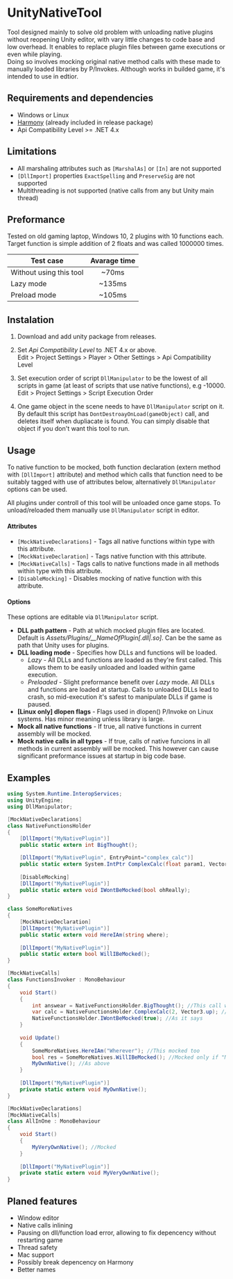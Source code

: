 # UnityNativeTool
Tool designed mainly to solve old problem with unloading native plugins without reopening Unity editor, with vary little changes to code base and low overhead. It enables to replace plugin files between game executions or even while playing.  
Doing so involves mocking original native method calls with these made to manually loaded libraries by P/Invokes. Although works in builded game, it's intended to use in edtior.

## Requirements and dependencies
- Windows or Linux
- [Harmony](https://github.com/pardeike/Harmony) (already included in release package)
- Api Compatibility Level >= .NET 4.x

## Limitations
- All marshaling attributes such as `[MarshalAs]` or `[In]` are not supported
- `[DllImport]` properties `ExactSpelling` and `PreserveSig` are not supported
- Multithreading is not supported (native calls from any but Unity main thread)

## Preformance
Tested on old gaming laptop, Windows 10, 2 plugins with 10 functions each. Target function is simple addition of 2 floats and was called 1000000 times.

| Test case | Avarage time |
| --- |:---:|
| Without using this tool | ~70ms |
| Lazy mode | ~135ms |
| Preload mode | ~105ms |

## Instalation
1. Download and add unity package from releases.

2. Set _Api Compatibility Level_ to .NET 4.x or above.  
   Edit > Project Settings > Player > Other Settings > Api Compatibility Level

3. Set execution order of script `DllManipulator` to be the lowest of all scripts in game (at least of scripts that use native functions), e.g -10000.  
   Edit > Project Settings > Script Execution Order

4. One game object in the scene needs to have `DllManipulator` script on it. By default this script has `DontDestroayOnLoad(gameObject)` call, and deletes itself when dupliacate is found. You can simply disable that object if you don't want this tool to run.

## Usage
To native function to be mocked, both function declaration (extern method with `[DllImport]` attribute) and method which calls that function need to be suitably tagged with use of attributes below, alternatively `DllManipulator` options can be used. 

All plugins under controll of this tool will be unloaded once game stops. To unload/reloaded them manually use `DllManipulator` script in editor.

#### __Attributes__
  * `[MockNativeDeclarations]` - Tags all native functions within type with this attribute.
  * `[MockNativeDeclaration]` - Tags native function with this attribute.
  * `[MockNativeCalls]` - Tags calls to native functions made in all methods within type with this attribute.
  * `[DisableMocking]` - Disables mocking of native function with this attribute.
  
#### __Options__
These options are editable via `DllManipulator` script.
  * __DLL path pattern__ - Path at which mocked plugin files are located. Default is *Assets/Plugins/\__NameOfPlugin[.dll|.so]*. Can be the same as path that Unity uses for plugins.
  * __DLL loading mode__ - Specifies how DLLs and functions will be loaded.
    + _Lazy_ - All DLLs and functions are loaded as they're first called. This allows them to be easily unloaded and loaded within game execution.
    + _Preloaded_ - Slight preformance benefit over _Lazy_ mode. All DLLs and functions are loaded at startup. Calls to unloaded DLLs lead to crash, so mid-execution it's safest to manipulate DLLs if game is paused.
  * __[Linux only] dlopen flags__ - Flags used in dlopen() P/Invoke on Linux systems. Has minor meaning unless library is large.
  * __Mock all native functions__ - If true, all native functions in current assembly will be mocked.
  * __Mock native calls in all types__ - If true, calls of native funcions in all methods in current assembly will be mocked. This however can cause significant preformance issues at startup in big code base.
  
## Examples

```C#
using System.Runtime.InteropServices;
using UnityEngine;
using DllManipulator;

[MockNativeDeclarations]
class NativeFunctionsHolder
{
    [DllImport("MyNativePlugin")]
    public static extern int BigThought();

    [DllImport("MyNativePlugin", EntryPoint="complex_calc")]
    public static extern System.IntPtr ComplexCalc(float param1, Vector3 param2);
    
    [DisableMocking]
    [DllImport("MyNativePlugin")]
    public static extern void IWontBeMocked(bool ohReally);
}

class SomeMoreNatives
{
    [MockNativeDeclaration]
    [DllImport("MyNativePlugin")]
    public static extern void HereIAm(string where);
    
    [DllImport("MyNativePlugin")]
    public static extern bool WillIBeMocked();
}

[MockNativeCalls]
class FunctionsInvoker : MonoBehaviour
{
    void Start()
    {
        int answear = NativeFunctionsHolder.BigThought(); //This call will be mocked
        var calc = NativeFunctionsHolder.ComplexCalc(2, Vector3.up); //So will this
        NativeFunctionsHolder.IWontBeMocked(true); //As it says
    }
    
    void Update()
    {
        SomeMoreNatives.HereIAm("Wherever"); //This mocked too
        bool res = SomeMoreNatives.WillIBeMocked(); //Mocked only if "Mock all native functions" option is true
        MyOwnNative(); //As above
    }
    
    [DllImport("MyNativePlugin")]
    private static extern void MyOwnNative();
}

[MockNativeDeclarations]
[MockNativeCalls]
class AllInOne : MonoBehaviour
{
    void Start()
    {
        MyVeryOwnNative(); //Mocked
    }
  
    [DllImport("MyNativePlugin")]
    private static extern void MyVeryOwnNative();
}
```

## Planed features
- Window editor
- Native calls inlining
- Pausing on dll/function load error, allowing to fix depencency without restarting game
- Thread safety
- Mac support
- Possibly break depencency on Harmony
- Better names
